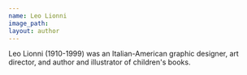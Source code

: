 ```yaml
---
name: Leo Lionni
image_path:
layout: author
---
```

Leo Lionni (1910-1999) was an Italian-American graphic designer, art director, and author and illustrator of children's books.
